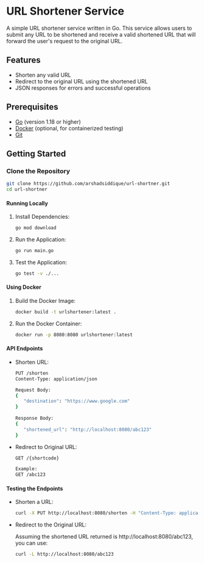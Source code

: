 # URL Shortener Service

A simple URL shortener service written in Go. This service allows users to submit any URL to be shortened and receive a valid shortened URL that will forward the user's request to the original URL.

## Features

- Shorten any valid URL
- Redirect to the original URL using the shortened URL
- JSON responses for errors and successful operations

## Prerequisites

- [Go](https://golang.org/doc/install) (version 1.18 or higher)
- [Docker](https://docs.docker.com/get-docker/) (optional, for containerized testing)
- [Git](https://git-scm.com/)

## Getting Started

### Clone the Repository

```sh
git clone https://github.com/arshadsiddique/url-shortner.git
cd url-shortner
```

#### Running Locally
	
1. Install Dependencies:
   
   ```sh
   go mod download
   ```
3. Run the Application:
   
   ```sh
   go run main.go
   ```
4. Test the Application:
   
   ```sh
   go test -v ./...
   ```

#### Using Docker
1. Build the Docker Image:
   
   ```sh
   docker build -t urlshortener:latest .
   ```
   
3. Run the Docker Container:
   
   ```sh
   docker run -p 8080:8080 urlshortener:latest
   ```


#### API Endpoints
* Shorten URL:
  
  ```sh 
  PUT /shorten
  Content-Type: application/json

  Request Body:
  {
     "destination": "https://www.google.com"
  }
    
  Response Body:
  {
     "shortened_url": "http://localhost:8080/abc123"
  }
  ```

* Redirect to Original URL:
  
  ```sh
  GET /{shortcode}

  Example:
  GET /abc123
  ```

#### Testing the Endpoints

* Shorten a URL:
  ```sh
  curl -X PUT http://localhost:8080/shorten -H "Content-Type: application/json" -d '{"destination": "https://www.google.com"}'
  ```

* Redirect to the Original URL:
  
  Assuming the shortened URL returned is http://localhost:8080/abc123, you can use:
  ```sh
  curl -L http://localhost:8080/abc123
  ```
